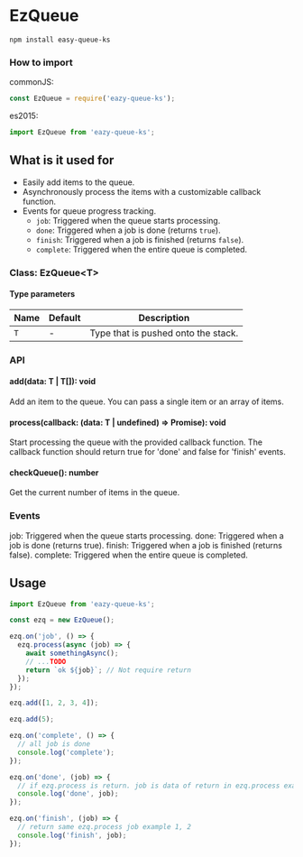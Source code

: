 # EzQueue

    npm install easy-queue-ks

### How to import

commonJS:

```javascript
const EzQueue = require('eazy-queue-ks');
```

es2015:

```javascript
import EzQueue from 'eazy-queue-ks';
```

## What is it used for

- Easily add items to the queue.
- Asynchronously process the items with a customizable callback function.
- Events for queue progress tracking.
  - `job`: Triggered when the queue starts processing.
  - `done`: Triggered when a job is done (returns `true`).
  - `finish`: Triggered when a job is finished (returns `false`).
  - `complete`: Triggered when the entire queue is completed.

### Class: EzQueue\<T>

#### Type parameters

| Name | Default | Description                         |
| ---- | ------- | ----------------------------------- |
| `T`  | -       | Type that is pushed onto the stack. |

### API

#### add(data: T | T[]): void

Add an item to the queue. You can pass a single item or an array of items.

#### process(callback: (data: T | undefined) => Promise<boolean>): void

Start processing the queue with the provided callback function. The callback function should return true for 'done' and false for 'finish' events.

#### checkQueue(): number

Get the current number of items in the queue.

### Events

job: Triggered when the queue starts processing.
done: Triggered when a job is done (returns true).
finish: Triggered when a job is finished (returns false).
complete: Triggered when the entire queue is completed.

## Usage

```javascript
import EzQueue from 'eazy-queue-ks';

const ezq = new EzQueue();

ezq.on('job', () => {
  ezq.process(async (job) => {
    await somethingAsync();
    // ...TODO
    return `ok ${job}`; // Not require return
  });
});

ezq.add([1, 2, 3, 4]);

ezq.add(5);

ezq.on('complete', () => {
  // all job is done
  console.log('complete');
});

ezq.on('done', (job) => {
  // if ezq.process is return. job is data of return in ezq.process example 'ok 1', 'ok 2'
  console.log('done', job);
});

ezq.on('finish', (job) => {
  // return same ezq.process job example 1, 2
  console.log('finish', job);
});
```
